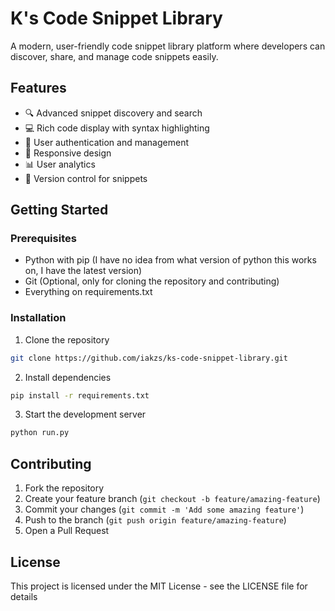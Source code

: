 # K's Code Snippet Library

A modern, user-friendly code snippet library platform where developers can discover, share, and manage code snippets easily.

## Features

- 🔍 Advanced snippet discovery and search
- 💻 Rich code display with syntax highlighting
- 🔐 User authentication and management
- 📱 Responsive design
- 📊 User analytics
- 🔄 Version control for snippets

## Getting Started

### Prerequisites

- Python with pip (I have no idea from what version of python this works on, I have the latest version)
- Git (Optional, only for cloning the repository and contributing)
- Everything on requirements.txt

### Installation

1. Clone the repository
```bash
git clone https://github.com/iakzs/ks-code-snippet-library.git
```

2. Install dependencies
```bash
pip install -r requirements.txt
```

3. Start the development server
```bash
python run.py
```

## Contributing

1. Fork the repository
2. Create your feature branch (`git checkout -b feature/amazing-feature`)
3. Commit your changes (`git commit -m 'Add some amazing feature'`)
4. Push to the branch (`git push origin feature/amazing-feature`)
5. Open a Pull Request

## License

This project is licensed under the MIT License - see the LICENSE file for details

